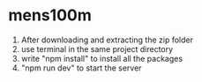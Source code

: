 # mens100m

1. After downloading and extracting the zip folder
2. use terminal in the same project directory
3. write "npm install" to install all the packages
4. "npm run dev" to start the server 
